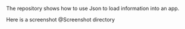 The repository shows how to use Json to load information into an app.

Here is a screenshot @Screenshot directory



